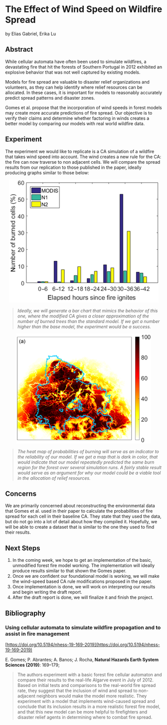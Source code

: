 # The Effect of Wind Speed on Wildfire Spread
by Elias Gabriel, Erika Lu

## Abstract
While cellular automata have often been used to simulate wildfires, a devastating fire that hit the forests of Southern Portugal in 2012 exhibited an explosive behavior that was not well captured by existing models.

Models for fire spread are valuable to disaster relief organizations and volunteers, as they can help identify where relief resources can be allocated. In these cases, it is important for models to reasonably accurately predict spread patterns and disaster zones.

Gomes et al. propose that the incorporation of wind speeds in forest models may create more accurate predictions of fire spread. Our objective is to verify their claims and determine whether factoring in winds creates a better model by comparing our models with real world wildfire data.

## Experiment
The experiment we would like to replicate is a CA simulation of a wildfire that takes wind speed into account. The wind creates a new rule for the CA: the fire can now traverse to non adjacent cells. We will compare the spread results from our replication to those published in the paper, ideally producing graphs similar to those below:

<p align="center"><img src="burn_percentage.png"></p>

> _Ideally, we will generate a bar chart that mimics the behavior of this one, where the modified CA gives a closer approximation of the number of burned trees than the standard model. If we get a number higher than the base model, the experiment would be a success._

<p align="center"><img src="probability.png"></p>

> _The heat map of probabilities of burning will serve as an indicator to the reliability of our model. If we get a map that is dark in color, that would indicate that our model repeatedly predicted the same burn region for the forest over several simulation runs. A fairly stable result would serve as an argument for why our model could be a viable tool in the allocation of relief resources._

## Concerns
We are primarily concerned about reconstructing the environmental data that Gomes et al. used in their paper to calculate the probabilities of fire spread for each cell in their baseline CA. They state that they used the data, but do not go into a lot of detail about how they compiled it. Hopefully, we will be able to create a dataset that is similar to the one they used to find their results.

## Next Steps
1. In the coming week, we hope to get an implementation of the basic, unmodified forest fire model working. The implementation will ideally produce results similar to that shown the Gomes paper.
2. Once we are confident our foundational model is working, we will make the wind-speed based CA rule modifications proposed in the paper.
3. Once implementation is done, we will work on interpreting our results and begin writing the draft report.
4. After the draft report is done, we will finalize it and finish the project.

## Bibliography
### Using cellular automata to simulate wildfire propagation and to assist in fire management

[https://doi.org/10.5194/nhess-19-169-2019](https://doi.org/10.5194/nhess-19-169-2019)

E. Gomes; P. Abrantes; A. Banos; J. Rocha, **Natural Hazards Earth System Sciences (2019)**: 169–179; 

> The authors experiment with a basic forest fire cellular automaton and compare their results to the real-life Algarve event in July of 2012. Based on initial tests and comparisons to the real-world fire spread rate, they suggest that the inclusion of wind and spread to non-adjacent neighbors would make the model more realistic. They experiment with a model that implements wind-caused spread and conclude that its inclusion results in a more realistic forest fire model, and that this new model can be more helpful to firefighters and disaster relief agents in determining where to combat fire spread.
